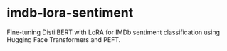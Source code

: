 # imdb-lora-sentiment
Fine-tuning DistilBERT with LoRA for IMDb sentiment classification using Hugging Face Transformers and PEFT.
